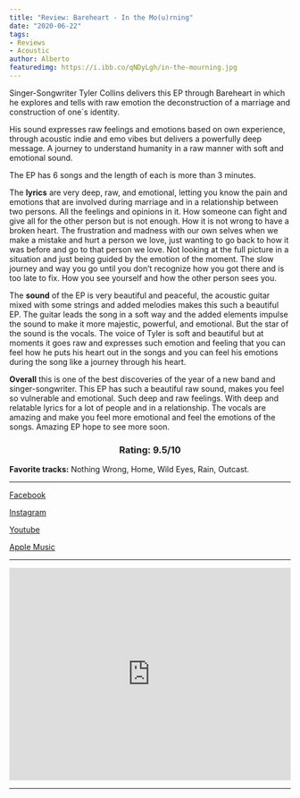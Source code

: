 ```yaml
---
title: "Review: Bareheart - In the Mo(u)rning"
date: "2020-06-22"
tags:
- Reviews
- Acoustic
author: Alberto
featuredimg: https://i.ibb.co/qNDyLgh/in-the-mourning.jpg
---
```


Singer-Songwriter Tyler Collins delivers this EP through Bareheart in which he explores and tells with raw emotion the deconstruction of a marriage and construction of one´s identity.

His sound expresses raw feelings and emotions based on own experience, through acoustic indie and emo vibes but delivers a powerfully deep message. A journey to understand humanity in a raw manner with soft and emotional sound.

 The EP has 6 songs and the length of each is more than 3 minutes.

The **lyrics** are very deep, raw, and emotional, letting you know the pain and emotions that are involved during marriage and in a relationship between two persons. All the feelings and opinions in it. How someone can fight and give all for the other person but is not enough. How it is not wrong to have a broken heart. The frustration and madness with our own selves when we make a mistake and hurt a person we love, just wanting to go back to how it was before and go to that person we love. Not looking at the full picture in a situation and just being guided by the emotion of the moment. The slow journey and way you go until you don’t recognize how you got there and is too late to fix. How you see yourself and how the other person sees you.

The **sound** of the EP is very beautiful and peaceful, the acoustic guitar mixed with some strings and added melodies makes this such a beautiful EP. The guitar leads the song in a soft way and the added elements impulse the sound to make it more majestic, powerful, and emotional. But the star of the sound is the vocals. The voice of Tyler is soft and beautiful but at moments it goes raw and expresses such emotion and feeling that you can feel how he puts his heart out in the songs and you can feel his emotions during the song like a journey through his heart.

**Overall** this is one of the best discoveries of the year of a new band and singer-songwriter. This EP has such a beautiful raw sound, makes you feel so vulnerable and emotional. Such deep and raw feelings. With deep and relatable lyrics for a lot of people and in a relationship. The vocals are amazing and make you feel more emotional and feel the emotions of the songs. Amazing EP hope to see more soon.

  <h3 style="text-align:center;">Rating: 9.5/10</h3>

**Favorite tracks:** Nothing Wrong, Home, Wild Eyes, Rain, Outcast.

* * *

[Facebook](https://www.facebook.com/bareheartmusic)

[Instagram](https://www.instagram.com/bareheartmusic/)

[Youtube](https://www.youtube.com/channel/UCjdNoJz0qCPFEswbGqKAAiA)

[Apple Music](https://music.apple.com/ca/album/in-the-mo-u-rning-ep/1511694991)

<hr>
<iframe src="https://open.spotify.com/embed/album/3fW6DsCqdYrHauT7Fchtnw" style="border: 0; width: 100%; height: 380px;" allowfullscreen allow="encrypted-media"></iframe>

<hr>

